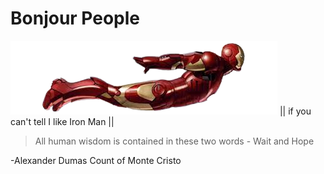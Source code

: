 # Bonjour People

![Iron man](ironmanflying.png)
|| if you can't tell I like Iron Man ||

> All human wisdom is contained in these two words - Wait and Hope

-Alexander Dumas Count of Monte Cristo
